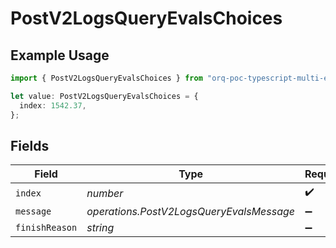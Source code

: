 # PostV2LogsQueryEvalsChoices

## Example Usage

```typescript
import { PostV2LogsQueryEvalsChoices } from "orq-poc-typescript-multi-env-version/models/operations";

let value: PostV2LogsQueryEvalsChoices = {
  index: 1542.37,
};
```

## Fields

| Field                                    | Type                                     | Required                                 | Description                              |
| ---------------------------------------- | ---------------------------------------- | ---------------------------------------- | ---------------------------------------- |
| `index`                                  | *number*                                 | :heavy_check_mark:                       | N/A                                      |
| `message`                                | *operations.PostV2LogsQueryEvalsMessage* | :heavy_minus_sign:                       | N/A                                      |
| `finishReason`                           | *string*                                 | :heavy_minus_sign:                       | N/A                                      |
